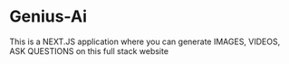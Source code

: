 # Genius-Ai
This is a NEXT.JS application where you can generate IMAGES, VIDEOS, ASK QUESTIONS on this full stack website
